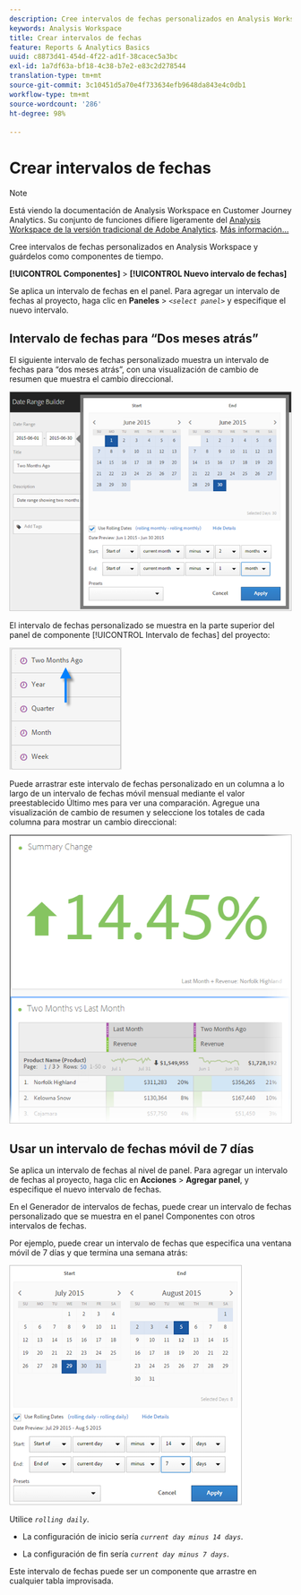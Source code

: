 ```yaml
---
description: Cree intervalos de fechas personalizados en Analysis Workspace y guárdelos como componentes de tiempo.
keywords: Analysis Workspace
title: Crear intervalos de fechas
feature: Reports & Analytics Basics
uuid: c8873d41-454d-4f22-ad1f-38cacec5a3bc
exl-id: 1a7df63a-bf18-4c38-b7e2-e83c2d278544
translation-type: tm+mt
source-git-commit: 3c10451d5a70e4f733634efb9648da843e4c0db1
workflow-type: tm+mt
source-wordcount: '286'
ht-degree: 98%

---
```


# Crear intervalos de fechas

>[!NOTE]
>
>Está viendo la documentación de Analysis Workspace en Customer Journey Analytics. Su conjunto de funciones difiere ligeramente del [Analysis Workspace de la versión tradicional de Adobe Analytics](https://docs.adobe.com/content/help/es-ES/analytics/analyze/analysis-workspace/home.html). [Más información...](/help/getting-started/cja-aa.md)

Cree intervalos de fechas personalizados en Analysis Workspace y guárdelos como componentes de tiempo.

**[!UICONTROL Componentes]** > **[!UICONTROL Nuevo intervalo de fechas]**

Se aplica un intervalo de fechas en el panel. Para agregar un intervalo de fechas al proyecto, haga clic en **Paneles** > *`<select panel>`* y especifique el nuevo intervalo.

## Intervalo de fechas para “Dos meses atrás” 

El siguiente intervalo de fechas personalizado muestra un intervalo de fechas para “dos meses atrás”, con una visualización de cambio de resumen que muestra el cambio direccional.

![](assets/date-range-two-months-ago.png)

El intervalo de fechas personalizado se muestra en la parte superior del panel de componente [!UICONTROL Intervalo de fechas] del proyecto:

![](assets/date-range-panel-two-months-ago.png)

Puede arrastrar este intervalo de fechas personalizado en un columna a lo largo de un intervalo de fechas móvil mensual mediante el valor preestablecido Último mes para ver una comparación. Agregue una visualización de cambio de resumen y seleccione los totales de cada columna para mostrar un cambio direccional:

![](assets/date-range-two-months-table.png)

## Usar un intervalo de fechas móvil de 7 días

Se aplica un intervalo de fechas al nivel de panel. Para agregar un intervalo de fechas al proyecto, haga clic en **Acciones** > **Agregar panel**, y especifique el nuevo intervalo de fechas.

En el Generador de intervalos de fechas, puede crear un intervalo de fechas personalizado que se muestra en el panel Componentes con otros intervalos de fechas.

Por ejemplo, puede crear un intervalo de fechas que especifica una ventana móvil de 7 días y que termina una semana atrás:

![](assets/create_date_range.png)

Utilice *`rolling daily`*.

* La configuración de inicio sería *`current day minus 14 days`*.

* La configuración de fin sería *`current day minus 7 days`*.

Este intervalo de fechas puede ser un componente que arrastre en cualquier tabla improvisada.
